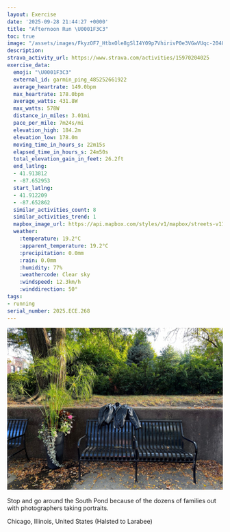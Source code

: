 ```yaml
---
layout: Exercise
date: '2025-09-28 21:44:27 +0000'
title: "Afternoon Run \U0001F3C3"
toc: true
image: "/assets/images/FkyzOF7_HtbxOle8gSlI4Y09p7VhirivP0e3VGwVUqc-2048x1536.jpg.jpeg"
description:
strava_activity_url: https://www.strava.com/activities/15970204025
exercise_data:
  emoji: "\U0001F3C3"
  external_id: garmin_ping_485252661922
  average_heartrate: 149.0bpm
  max_heartrate: 178.0bpm
  average_watts: 431.8W
  max_watts: 578W
  distance_in_miles: 3.01mi
  pace_per_mile: 7m24s/mi
  elevation_high: 184.2m
  elevation_low: 178.0m
  moving_time_in_hours_s: 22m15s
  elapsed_time_in_hours_s: 24m50s
  total_elevation_gain_in_feet: 26.2ft
  end_latlng:
  - 41.913812
  - -87.652953
  start_latlng:
  - 41.912209
  - -87.652862
  similar_activities_count: 8
  similar_activities_trend: 1
  mapbox_image_url: https://api.mapbox.com/styles/v1/mapbox/streets-v11/static/path-5+787af2-1.0(chy~Fnl~uOCwBOoBIeGDk%40%40_EAcCEsBBwCKoD%40iB%3FyCC_%40GImADGAAEOqBSoHE%5DIWAQ%40YHi%40DkDEc%40Mi%40C%7BAEm%40%3FkEEyBDo%40Cy%40%40y%40B%5B%40UIiC%3Fw%40Hs%40Ak%40BuBAOGEAMHo%40LoA%3Fe%40Em%40COWa%40SCu%40D%7BAt%40c%40%3Fc%40Do%40Ro%40%60%40KBQCMQEAW%40QWIC%7B%40%60%40a%40j%40E%40_AMYBYCaAd%40a%40FOLKTGVIFU%40KAy%40UEG%3FGBYDMTI%60%40%5BR_%40F%40JLNHR%3F%60%40KXFNCDONIHUJI%60A%5DXOB%5BIc%40GgAJoAXu%40b%40DRAVJfAOJ%40BB%60%40hCOpADLh%40f%40BV%3Fb%40BDRFFNFh%40%5C%7C%40NvAFX%40j%40j%40nBFFPBh%40Cn%40%3FTDFFBjAAn%40BlAGbABnAF%5E%3FnDB%5EClADt%40H%5EAzCFp%40H%60%40Bx%40CbA%40h%40Cz%40%3FzAChABlBEhABbCF%5CjBEJBBLB~A%40~FDj%40GhFJfCAr%40BlAAh%40Bb%40A%5CDb%40CnDH%7CD%3Fp%40),pin-s-s+e5b22e(-87.65144,41.91378),pin-s-f+89ae00(-87.6509999999999,41.91384000000003)/auto/800x800?access_token=pk.eyJ1Ijoiam9zaGJlY2ttYW4iLCJhIjoiY205eWR2aDd1MWZ6djJrbXc4a3M0bWZleiJ9.XiG9OWkNcZk2QzjJbxLB4A
  weather:
    :temperature: 19.2°C
    :apparent_temperature: 19.2°C
    :precipitation: 0.0mm
    :rain: 0.0mm
    :humidity: 77%
    :weathercode: Clear sky
    :windspeed: 12.3km/h
    :winddirection: 50°
tags:
- running
serial_number: 2025.ECE.268
---
```

![Afternoon Run](/assets/images/FkyzOF7_HtbxOle8gSlI4Y09p7VhirivP0e3VGwVUqc-2048x1536.jpg.jpeg)

Stop and go around the South Pond because of the dozens of families out with photographers taking portraits.

Chicago, Illinois, United States (Halsted to Larabee)
